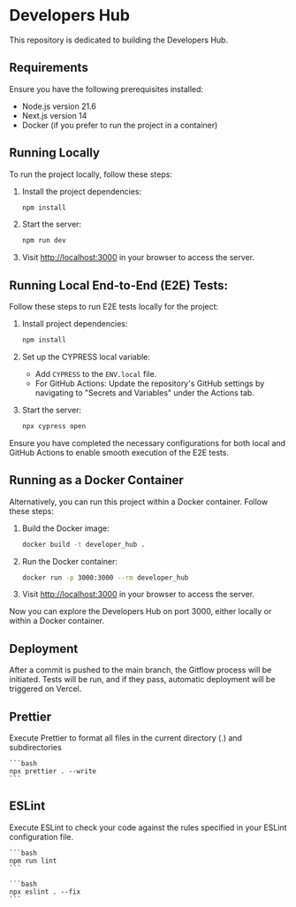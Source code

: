 # Developers Hub

This repository is dedicated to building the Developers Hub.

## Requirements

Ensure you have the following prerequisites installed:

-   Node.js version 21.6
-   Next.js version 14
-   Docker (if you prefer to run the project in a container)

## Running Locally

To run the project locally, follow these steps:

1. Install the project dependencies:

    ```bash
    npm install
    ```

2. Start the server:

    ```bash
    npm run dev
    ```

3. Visit [http://localhost:3000](http://localhost:3000) in your browser to access the server.

## Running Local End-to-End (E2E) Tests:

Follow these steps to run E2E tests locally for the project:

1. Install project dependencies:

    ```bash
    npm install
    ```

2. Set up the CYPRESS local variable:

    - Add `CYPRESS` to the `ENV.local` file.
    - For GitHub Actions: Update the repository's GitHub settings by navigating to "Secrets and Variables" under the Actions tab.

3. Start the server:

    ```bash
    npx cypress open
    ```

Ensure you have completed the necessary configurations for both local and GitHub Actions to enable smooth execution of the E2E tests.

## Running as a Docker Container

Alternatively, you can run this project within a Docker container. Follow these steps:

1. Build the Docker image:

    ```bash
    docker build -t developer_hub .
    ```

2. Run the Docker container:

    ```bash
    docker run -p 3000:3000 --rm developer_hub
    ```

3. Visit [http://localhost:3000](http://localhost:3000) in your browser to access the server.

Now you can explore the Developers Hub on port 3000, either locally or within a Docker container.

## Deployment

After a commit is pushed to the main branch, the Gitflow process will be initiated. Tests will be run, and if they pass, automatic deployment will be triggered on Vercel.

## Prettier

Execute Prettier to format all files in the current directory (.) and subdirectories

    ```bash
    npx prettier . --write
    ```

## ESLint

Execute ESLint to check your code against the rules specified in your ESLint configuration file.

    ```bash
    npm run lint
    ```

    ```bash
    npx eslint . --fix
    ```
